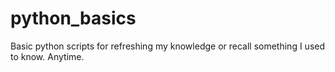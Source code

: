 # python_basics
Basic python scripts for refreshing my knowledge or recall something I used to know. Anytime.
